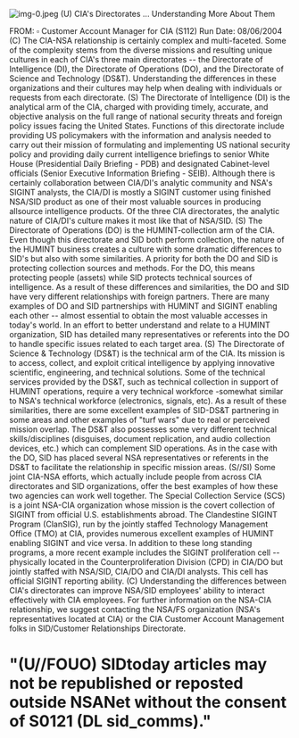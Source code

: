 ![img-0.jpeg](img-0.jpeg)
(U) CIA's Directorates ... Understanding More About Them

FROM: $\square$
Customer Account Manager for CIA (S112)
Run Date: 08/06/2004
(C) The CIA-NSA relationship is certainly complex and multi-faceted. Some of the complexity stems from the diverse missions and resulting unique cultures in each of CIA's three main directorates -- the Directorate of Intelligence (DI), the Directorate of Operations (DO), and the Directorate of Science and Technology (DS\&T). Understanding the differences in these organizations and their cultures may help when dealing with individuals or requests from each directorate.
(S) The Directorate of Intelligence (DI) is the analytical arm of the CIA, charged with providing timely, accurate, and objective analysis on the full range of national security threats and foreign policy issues facing the United States. Functions of this directorate include providing US policymakers with the information and analysis needed to carry out their mission of formulating and implementing US national security policy and providing daily current intelligence briefings to senior White House (Presidential Daily Briefing - PDB) and designated Cabinet-level officials (Senior Executive Information Briefing - SEIB). Although there is certainly collaboration between CIA/DI's analytic community and NSA's SIGINT analysts, the CIA/DI is mostly a SIGINT customer using finished NSA/SID product as one of their most valuable sources in producing allsource intelligence products. Of the three CIA directorates, the analytic nature of CIA/DI's culture makes it most like that of NSA/SID.
(S) The Directorate of Operations (DO) is the HUMINT-collection arm of the CIA. Even though this directorate and SID both perform collection, the nature of the HUMINT business creates a culture with some dramatic differences to SID's but also with some similarities. A priority for both the DO and SID is protecting collection sources and methods. For the DO, this means protecting people (assets) while SID protects technical sources of intelligence. As a result of these differences and similarities, the DO and SID have very different relationships with foreign partners. There are many examples of DO and SID partnerships with HUMINT and SIGINT enabling each other -- almost essential to obtain the most valuable accesses in today's world. In an effort to better understand and relate to a HUMINT organization, SID has detailed many representatives or referents into the DO to handle specific issues related to each target area.
(S) The Directorate of Science \& Technology (DS\&T) is the technical arm of the CIA. Its mission is to access, collect, and exploit critical intelligence by applying innovative scientific, engineering, and technical solutions. Some of the technical services provided by the DS\&T, such as technical collection in support of HUMINT operations, require a very technical workforce -somewhat similar to NSA's technical workforce (electronics, signals, etc). As a result of these similarities, there are some excellent examples of SID-DS\&T partnering in some areas and other examples of "turf wars" due to real or perceived mission overlap. The DS\&T also possesses some very different technical skills/disciplines (disguises, document replication, and audio collection devices, etc.) which can complement SID operations. As in the case with the DO, SID has placed several NSA representatives or referents in the DS\&T to facilitate the relationship in specific mission areas.
(S//SI) Some joint CIA-NSA efforts, which actually include people from across CIA directorates and SID organizations, offer the best examples of how these two agencies can work well together. The Special Collection Service (SCS) is a joint NSA-CIA organization whose mission is the covert collection of SIGINT from official U.S. establishments abroad. The Clandestine SIGINT Program (ClanSIG), run by the jointly staffed Technology Management Office (TMO) at CIA, provides numerous excellent examples of HUMINT enabling SIGINT and vice versa. In addition to these long standing programs, a more recent example includes the SIGINT proliferation cell -- physically located in the Counterproliferation Division (CPD) in CIA/DO but
jointly staffed with NSA/SID, CIA/DO and CIA/DI analysts. This cell has official SIGINT reporting ability.
(C) Understanding the differences between CIA's directorates can improve NSA/SID employees' ability to interact effectively with CIA employees. For further information on the NSA-CIA relationship, we suggest contacting the NSA/FS organization (NSA's representatives located at CIA) or the CIA Customer Account Management folks in SID/Customer Relationships Directorate.

# "(U//FOUO) SIDtoday articles may not be republished or reposted outside NSANet without the consent of S0121 (DL sid_comms)."
